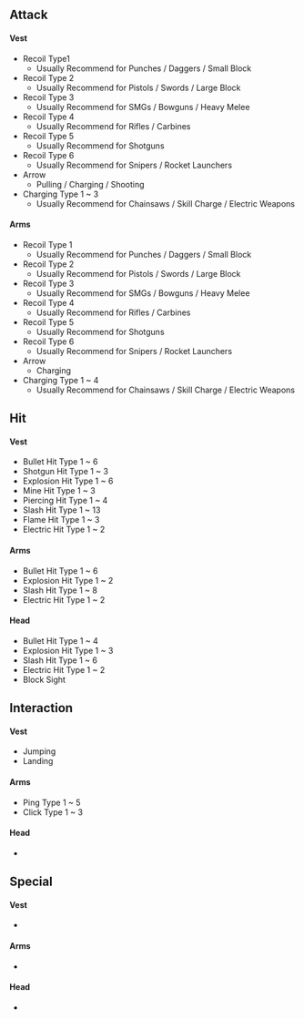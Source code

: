 ## Attack

#### Vest

- Recoil Type1
  - Usually Recommend for Punches / Daggers / Small Block
- Recoil Type 2
  - Usually Recommend for Pistols / Swords / Large Block
- Recoil Type 3
  - Usually Recommend for SMGs / Bowguns / Heavy Melee
- Recoil Type 4
  - Usually Recommend for Rifles / Carbines
- Recoil Type 5
  - Usually Recommend for Shotguns
- Recoil Type 6
  - Usually Recommend for Snipers / Rocket Launchers
- Arrow
  - Pulling / Charging / Shooting
- Charging Type 1 ~ 3
  - Usually Recommend for Chainsaws / Skill Charge / Electric Weapons

#### Arms

- Recoil Type 1
  - Usually Recommend for Punches / Daggers / Small Block
- Recoil Type 2
  - Usually Recommend for Pistols / Swords / Large Block
- Recoil Type 3
  - Usually Recommend for SMGs / Bowguns / Heavy Melee
- Recoil Type 4
  - Usually Recommend for Rifles / Carbines
- Recoil Type 5
  - Usually Recommend for Shotguns
- Recoil Type 6
  - Usually Recommend for Snipers / Rocket Launchers
- Arrow
  - Charging
- Charging Type 1 ~ 4
  - Usually Recommend for Chainsaws / Skill Charge / Electric Weapons



## Hit

#### Vest

- Bullet Hit Type 1 ~ 6
- Shotgun Hit Type 1 ~ 3
- Explosion Hit Type 1 ~ 6
- Mine Hit Type 1 ~ 3
- Piercing Hit Type 1 ~ 4
- Slash Hit Type 1 ~ 13
- Flame Hit Type 1 ~ 3
- Electric Hit Type 1 ~ 2

#### Arms

- Bullet Hit Type 1 ~ 6
- Explosion Hit Type 1 ~ 2
- Slash Hit Type 1 ~ 8
- Electric Hit Type 1 ~ 2

#### Head

- Bullet Hit Type 1 ~ 4
- Explosion Hit Type 1 ~ 3
- Slash Hit Type 1 ~ 6
- Electric Hit Type 1 ~ 2
- Block Sight



## Interaction

#### Vest

- Jumping
- Landing

#### Arms

- Ping Type 1 ~ 5
- Click Type 1 ~ 3

#### Head

- 



## Special

#### Vest

- 

#### Arms

- 

#### Head

- 